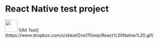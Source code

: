 # React Native test project
<img src="https://www.dropbox.com/s/sbkief2ne170onp/React%20Native%20.gif" width="40" height="40" />
![Alt Text](https://www.dropbox.com/s/sbkief2ne170onp/React%20Native%20.gif)
